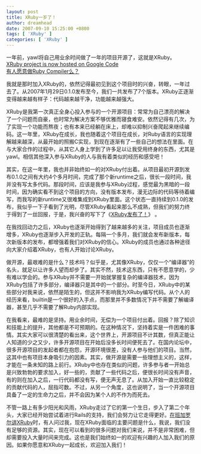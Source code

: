 ```yaml
---
layout: post
title: XRuby一岁了！
author: dreamhead
date: 2007-09-10 15:25:00 +0800
tags: [ 'XRuby' ]
categories: [ 'XRuby' ]
---
```


一年前，yawl将自己用业余时间做了一年的项目开源了，这就是XRuby。  
[XRuby project is now hosted on Google Code](http://seclib.blogspot.com/2006/09/xruby-project-is-now-hosted-on-google.html)  
[有人愿意做Ruby Compiler么？](http://www.railscn.com/viewthread.php?tid=2006)  
  
我就是那时加入XRuby的，依然记得最初见到这个项目时的兴奋，转眼，一年过去了。从2007年1月29日0.1.0发布至今，我们一共发布了7个版本。XRuby正逐渐变得越来越有样子：代码越来越干净，功能越来越强大。  
  
XRuby是我第一次真正全身心投入参与的一个开源项目：常常为自己漂亮的解决了一个问题而自豪，也时常为解决方案不够优雅而寝食难安。依然记得有几次，为了实现一个功能而熬夜；也有本来已经躺在床上，却难以抑制兴奋爬起来继续编码。这一年里，XRuby在成长，我也随着这个项目在成长，对Ruby语言的实现理解越来越深，从最开始的照搬C实现，到现在逐渐有了一些自己的想法在里面。在与大家合作的过程中，从其它人身上学到了许多足以让我受用终身的东西，尤其是yawl。相信其他深入参与XRuby的人与我有着类似的经历和感受吧！  
  
其实，在这一年里，我也并非始终如一的对XRuby付出着。从项目最初开源到发布0.1.0之间有大约4个多月时间，完成了那个新runtime之后，很长一段时间，我并没有写太多代码。那段时间，应该是我参与XRuby过程，感觉最为黑暗的一段时间，因为确实看不到这个项目的方向，没有版本发布，漫无边际的代码等待着编写，而我写的新runtime又很难集成到XRuby里面。这个状态一直持续到0.1.0的发布，我似乎一下子看到了光明，尽管XRuby看起来那么不成熟，但我们的努力终于得到了一丝回报，于是，我兴奋的写下了《[XRuby发布了！](http://dreamhead.blogbus.com/logs/4412649.html)》 。  
  
在我找回动力之后，XRuby也逐渐开始得到了越来越多的关注，项目成员也逐渐增多，XRuby也逐渐步入开发的正轨。每隔一个多月，我们就会发布新版本，每次新版本的发布，都增强着我们对XRuby的信心。XRuby的成员也通过各种途径向大家介绍着XRuby，也有人开始讨论XRuby。  
  
做开源，最艰难的是什么？技术吗？似乎是，尤其像XRuby，仅仅一个“编译器”的名头，就足以让许多人望而却步了。其实不然，技术这东西，只有不愿意学的，少有难以学会的。参与XRuby并不需要一开始就掌握复杂的编译器技术，因为XRuby包括了许多部分，编译器只是其中的一个部分。时至今日，XRuby中的某些部分对我来说，依然是陌生的，但这并不影响我为XRuby编写代码。从个人的经历来看，builtin是一个很好的入手点，而那里并不多数情况下并不需要了解编译器，甚至几乎不需要了解Ruby内部实现。  
  
在我看来，最难的是坚持。用业余时间，无偿为一个项目付出着。回报？除了知识和技能上的提升，其他都是不可预期的。在这种情况下，坚持着实是一件困难的事情。其实大家可以很清楚的看出来，这个世界上，开源项目不计其数，但真正能让人知道的少之又少，许多开源项目在开始后没多长时间便死去了。在国内论坛中，很多开源项目的发起者都在抱怨，开源环境很差，没有人参与他们的项目。当然，这其中也有项目本身吸引力的因素。其实，做开源是需要一些理想主义的，这样，才能在一条未知的路上前行。XRuby中也存在类似的问题，许多参与者一开始总是兴致勃勃的要求加入，好一些的，贡献了一些代码之后，便很长时间没有声音，有的则在加入之后，一行代码都没有写，便无声无息了。从加入开始一直比较稳定的贡献代码的人，屈指可数。不过，从另一个角度，这也说明了，当一个开源项目具备了一定的生命力之后，并不会因为某个人的不作为而死去。

不管一路上有多少阳光和风雨，XRuby走过了它的第一个生日，步入了第二个年头，大家已经开始尝试着进行Rails的支持，我们会努力让它走得更好。[在班加罗尔讲XRuby](http://dreamhead.blogbus.com/logs/8031770.html)时，有人问过我，现在XRuby面临的主要问题是什么，我说，我们没有足够的资源。其实，现在可以看到的很多问题对我们来说，并不是非常困难，但却需要投入大量时间来完成。这也是我们始终如一的欢迎有兴趣的人加入我们的原因。如果你愿意和XRuby一起成长，欢迎加入我们！


